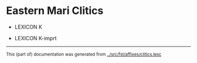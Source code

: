 # Eastern Mari Clitics



 * LEXICON K  




 * LEXICON K-imprt 



* * *
<small>This (part of) documentation was generated from [../src/fst/affixes/clitics.lexc](http://github.com/giellalt/lang-mhr/blob/main/../src/fst/affixes/clitics.lexc)</small>
